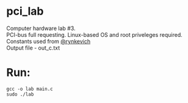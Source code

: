 # pci_lab
Computer hardware lab #3.  
PCI-bus full requesting. Linux-based OS and root priveleges required.  
Constants used from [@rynkevich](https://github.com/rynkevich)  
Output file - out_c.txt  
# Run: 
```
gcc -o lab main.c  
sudo ./lab  
```
